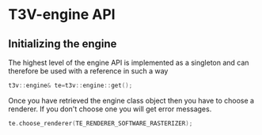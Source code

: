 # T3V-engine API

## Initializing the engine

The highest level of the engine API is implemented as a singleton and can therefore
be used with a reference in such a way

```cpp
t3v::engine& te=t3v::engine::get();
```

Once you have retrieved the engine class object then you have to choose a renderer.
If you don't choose one you will get error messages.

```cpp
te.choose_renderer(TE_RENDERER_SOFTWARE_RASTERIZER);
```
